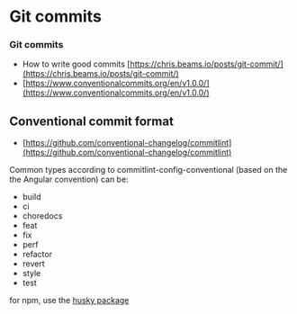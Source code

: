 # Git commits

### Git commits

* How to write good commits [https://chris.beams.io/posts/git-commit/](https://chris.beams.io/posts/git-commit/)
* [https://www.conventionalcommits.org/en/v1.0.0/](https://www.conventionalcommits.org/en/v1.0.0/)

## Conventional commit format

* [https://github.com/conventional-changelog/commitlint](https://github.com/conventional-changelog/commitlint)

Common types according to commitlint-config-conventional \(based on the the Angular convention\) can be:

* build
* ci
* choredocs
* feat
* fix
* perf
* refactor
* revert
* style
* test

for npm, use the [husky package](https://www.npmjs.com/package/husky)


